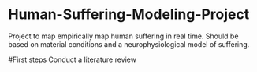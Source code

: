 # Human-Suffering-Modeling-Project
Project to map empirically map human suffering in real time. Should be based on material conditions and a neurophysiological model of suffering.


#First steps
Conduct a literature review

